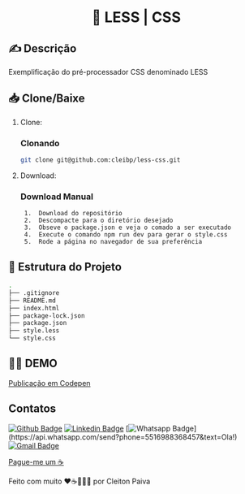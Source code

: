 <h1 align="center"> 🚀 LESS | CSS </h1>

## ✍️ Descrição
Exemplificação do pré-processador CSS denominado LESS


## 📥 Clone/Baixe

1. Clone:

    ### Clonando

    ```bash
    git clone git@github.com:cleibp/less-css.git
    ```
1. Download:
    ### Download Manual

        1.  Download do repositório
        2.  Descompacte para o diretório desejado
        3.  Obseve o package.json e veja o comado a ser executado
        4.  Execute o comando npm run dev para gerar o style.css
        5.  Rode a página no navegador de sua preferência
		

## 🚧 Estrutura do Projeto

```sh
.
├── .gitignore
├── README.md
├── index.html
├── package-lock.json
├── package.json
├── style.less
└── style.css
```

## 👋🏽 DEMO

[Publicação em Codepen](https://codepen.io/cleibp/pen/WNLdbjM) 

## Contatos

[![Github Badge](https://img.shields.io/badge/-Github-000?style=flat-square&logo=Github&logoColor=white&link=https://github.com/cleibp)](https://github.com/cleibp)
[![Linkedin Badge](https://img.shields.io/badge/-LinkedIn-blue?style=flat-square&logo=Linkedin&logoColor=white&link=https://www.linkedin.com/in/cleitonpaiva/)](https://www.linkedin.com/in/cleitonpaiva/)
[![Whatsapp Badge](https://img.shields.io/badge/-Whatsapp-4CA143?style=flat-square&labelColor=4CA143&logo=whatsapp&logoColor=white&link=https://api.whatsapp.com/send?phone=5516988368457&text=Ola!)](https://api.whatsapp.com/send?phone=5516988368457&text=Ola!)
[![Gmail Badge](https://img.shields.io/badge/-Gmail-c14438?style=flat-square&logo=Gmail&logoColor=white&link=mailto:cleibp@gmail.com)](mailto:cleibp@gmail.com)

[Pague-me um ☕](https://www.buymeacoffee.com/cleibp)

Feito com muito ❤️☕👨🏻‍💻 por Cleiton Paiva

